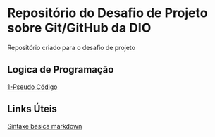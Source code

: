 # Repositório do Desafio de Projeto sobre Git/GitHub da DIO
 Repositório criado para o desafio de projeto
 ## Logica de Programação
 [1-Pseudo Código](https://github.com/cabralPorto/Dio-Desafio-Criar-Repositorio/tree/main/1-LogicaDeProgramacao/1-AlgoritimosPseudoCodigos)
 
 
## Links Úteis
[Sintaxe basica markdown](https://www.markdownguide.org/basic-syntax/)
